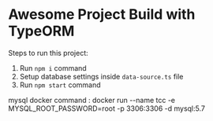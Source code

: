 # Awesome Project Build with TypeORM

Steps to run this project:

1. Run `npm i` command
2. Setup database settings inside `data-source.ts` file
3. Run `npm start` command



mysql docker command : 
docker run --name tcc -e MYSQL_ROOT_PASSWORD=root -p 3306:3306 -d mysql:5.7